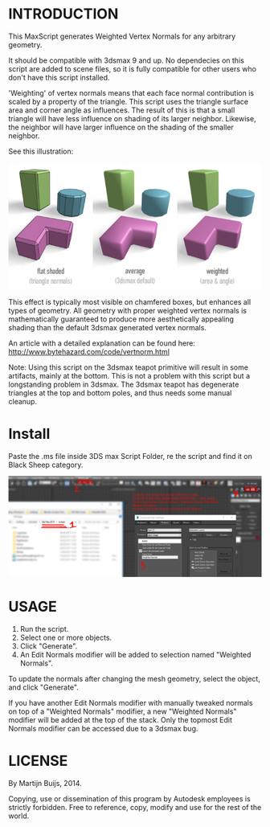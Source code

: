 # INTRODUCTION

This MaxScript generates Weighted Vertex Normals for any arbitrary geometry.

It should be compatible with 3dsmax 9 and up. No dependecies on this script are
added to scene files, so it is fully compatible for other users who don't have
this script installed.

'Weighting' of vertex normals means that each face normal contribution is
scaled by a property of the triangle. This script uses the triangle surface area
and corner angle as influences. The result of this is that a small triangle will
have less influence on shading of its larger neighbor. Likewise, the neighbor
will have larger influence on the shading of the smaller neighbor.

See this illustration:

![alt text](ressources/wnormals.png)

This effect is typically most visible on chamfered boxes, but enhances all types
of geometry. All geometry with proper weighted vertex normals is mathematically
guaranteed to produce more aesthetically appealing shading than the default
3dsmax generated vertex normals.

An article with a detailed explanation can be found here:
http://www.bytehazard.com/code/vertnorm.html

Note: Using this script on the 3dsmax teapot primitive will result in some
      artifacts, mainly at the bottom. This is not a problem with this script
      but a longstanding problem in 3dsmax. The 3dsmax teapot has degenerate
      triangles at the top and bottom poles, and thus needs some manual cleanup.

# Install
Paste the .ms file inside 3DS max Script Folder, re the script and find it on Black Sheep category.

![alt text](ressources/install.jpg)

# USAGE

1) Run the script.
2) Select one or more objects.
3) Click "Generate".
4) An Edit Normals modifier will be added to selection named "Weighted Normals".

To update the normals after changing the mesh geometry, select the object, and
click "Generate".

If you have another Edit Normals modifier with manually tweaked normals on top
of a "Weighted Normals" modifier, a new "Weighted Normals" modifier will be
added at the top of the stack. Only the topmost Edit Normals modifier can be
accessed due to a 3dsmax bug.


# LICENSE

By Martijn Buijs, 2014.

Copying, use or dissemination of this program by Autodesk employees is strictly
forbidden. Free to reference, copy, modify and use for the rest of the world.
